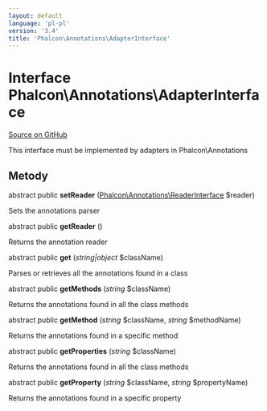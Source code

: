 ```yaml
---
layout: default
language: 'pl-pl'
version: '3.4'
title: 'Phalcon\Annotations\AdapterInterface'
---
```


# Interface **Phalcon\Annotations\AdapterInterface**

<a href="https://github.com/phalcon/cphalcon/tree/v3.4.0/phalcon/annotations/adapterinterface.zep" class="btn btn-default btn-sm">Source on GitHub</a>

This interface must be implemented by adapters in Phalcon\Annotations

## Metody

abstract public **setReader** ([Phalcon\Annotations\ReaderInterface](/3.4/en/api/Phalcon_Annotations_ReaderInterface) $reader)

Sets the annotations parser

abstract public **getReader** ()

Returns the annotation reader

abstract public **get** (*string|object* $className)

Parses or retrieves all the annotations found in a class

abstract public **getMethods** (*string* $className)

Returns the annotations found in all the class methods

abstract public **getMethod** (*string* $className, *string* $methodName)

Returns the annotations found in a specific method

abstract public **getProperties** (*string* $className)

Returns the annotations found in all the class methods

abstract public **getProperty** (*string* $className, *string* $propertyName)

Returns the annotations found in a specific property